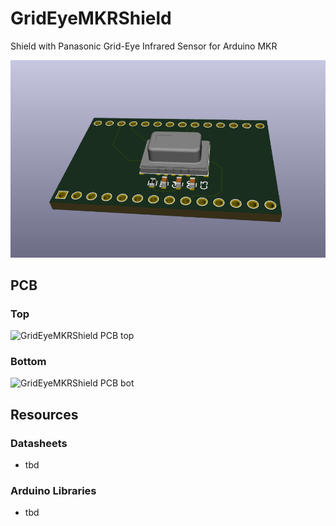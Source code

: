 # GridEyeMKRShield
Shield with Panasonic Grid-Eye Infrared Sensor for Arduino MKR

![GridEyeMKRShield rendering](docs/images/GridEyeMKRShield_rendering.png)

## PCB

### Top

![GridEyeMKRShield PCB top](docs/images/GridEyeMKRShield_top.png)

### Bottom

![GridEyeMKRShield PCB bot](docs/images/GridEyeMKRShield_bot.png)


## Resources

### Datasheets

 * tbd
 
### Arduino Libraries

 * tbd
